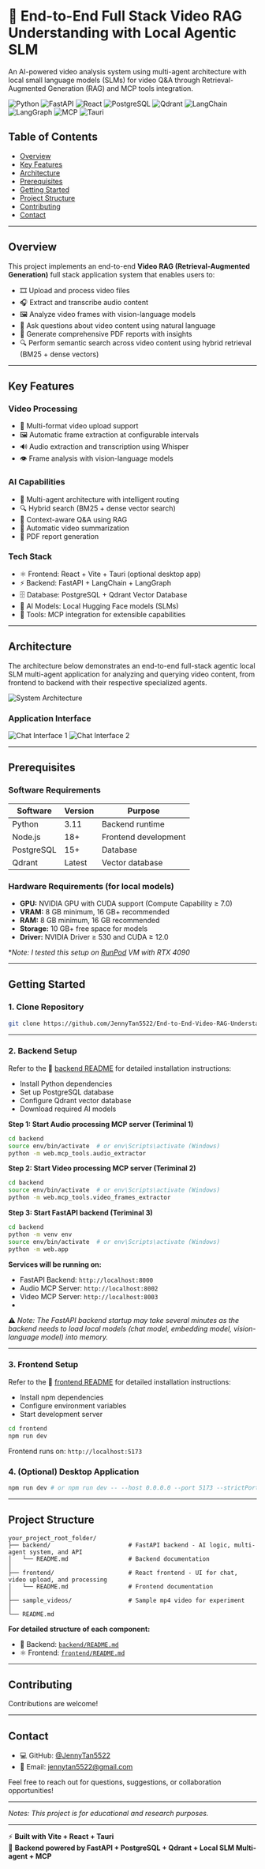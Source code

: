 # 🤖 End-to-End Full Stack Video RAG Understanding with Local Agentic SLM

An AI-powered video analysis system using multi-agent architecture with local small language models (SLMs) for video Q&A through Retrieval-Augmented Generation (RAG) and MCP tools integration.

![Python](https://img.shields.io/badge/Python-3.11-3776AB?logo=python&logoColor=white)
![FastAPI](https://img.shields.io/badge/FastAPI-009688?logo=fastapi&logoColor=white)
![React](https://img.shields.io/badge/React-19.0.0-61DAFB?logo=react)
![PostgreSQL](https://img.shields.io/badge/PostgreSQL-15+-4169E1?logo=postgresql&logoColor=white)
![Qdrant](https://img.shields.io/badge/Qdrant-DC244C?logo=qdrant&logoColor=white)
![LangChain](https://img.shields.io/badge/🦜_LangChain-1C3C3C?logo=langchain&logoColor=white)
![LangGraph](https://img.shields.io/badge/🕸️_LangGraph-FF6B6B?logoColor=white)
![MCP](https://img.shields.io/badge/🔌_MCP-000000?logoColor=white)
![Tauri](https://img.shields.io/badge/Tauri-2.0.5-FFC131?logo=tauri)

## Table of Contents

- [Overview](#overview)
- [Key Features](#key-features)
- [Architecture](#architecture)
- [Prerequisites](#prerequisites)
- [Getting Started](#getting-started)
- [Project Structure](#project-structure)
- [Contributing](#contributing)
- [Contact](#contact)

---

## Overview

This project implements an end-to-end **Video RAG (Retrieval-Augmented Generation)** full stack application system that enables users to:
- 🎞️ Upload and process video files
- 🎧 Extract and transcribe audio content
- 🖼️ Analyze video frames with vision-language models
- 💬 Ask questions about video content using natural language
- 📄 Generate comprehensive PDF reports with insights
- 🔍 Perform semantic search across video content using hybrid retrieval (BM25 + dense vectors)

---

## Key Features

### Video Processing
- 🎥 Multi-format video upload support
- 🖼️ Automatic frame extraction at configurable intervals
- 🔊 Audio extraction and transcription using Whisper
- 👁️ Frame analysis with vision-language models

### AI Capabilities
- 🤖 Multi-agent architecture with intelligent routing
- 🔍 Hybrid search (BM25 + dense vector search)
- 💬 Context-aware Q&A using RAG
- 📝 Automatic video summarization
- 📄 PDF report generation

### Tech Stack
- ⚛️ Frontend: React + Vite + Tauri (optional desktop app)
- ⚡ Backend: FastAPI + LangChain + LangGraph
- 🗄️ Database: PostgreSQL + Qdrant Vector Database
- 🤗 AI Models: Local Hugging Face models (SLMs)
- 🔌 Tools: MCP integration for extensible capabilities

---

## Architecture

The architecture below demonstrates an end-to-end full-stack agentic local SLM multi-agent application for analyzing and querying video content, from frontend to backend with their respective specialized agents.

![System Architecture](frontend/src/assets/architecture.png "End-to-End Video RAG Architecture")


### Application Interface

![Chat Interface 1](./frontend/src/assets/ui_sample1.jpg)
![Chat Interface 2](./frontend/src/assets/ui_sample2.jpg)

---

## Prerequisites

### Software Requirements

| Software | Version | Purpose |
|----------|---------|---------|
| Python | 3.11 | Backend runtime |
| Node.js | 18+ | Frontend development |
| PostgreSQL | 15+ | Database |
| Qdrant | Latest | Vector database |

### Hardware Requirements (for local models)

- **GPU:** NVIDIA GPU with CUDA support (Compute Capability ≥ 7.0)
- **VRAM:** 8 GB minimum, 16 GB+ recommended
- **RAM:** 8 GB minimum, 16 GB recommended
- **Storage:** 10 GB+ free space for models
- **Driver:** NVIDIA Driver ≥ 530 and CUDA ≥ 12.0

**Note: I tested this setup on [RunPod](https://www.runpod.io/) VM with RTX 4090*

---

## Getting Started

### 1. Clone Repository

```bash
git clone https://github.com/JennyTan5522/End-to-End-Video-RAG-Understanding-with-Local-Agentic-SLM.git
```

___

### 2. Backend Setup

Refer to the 📄 [backend README](backend/README.md) for detailed installation instructions:
- Install Python dependencies
- Set up PostgreSQL database
- Configure Qdrant vector database
- Download required AI models

**Step 1: Start Audio processing MCP server (Teriminal 1)**
```bash
cd backend
source env/bin/activate  # or env\Scripts\activate (Windows)
python -m web.mcp_tools.audio_extractor
```

**Step 2: Start Video processing MCP server (Teriminal 2)**
```bash
cd backend
source env/bin/activate  # or env\Scripts\activate (Windows)
python -m web.mcp_tools.video_frames_extractor
```

**Step 3: Start FastAPI backend (Teriminal 3)**
```bash
cd backend
python -m venv env
source env/bin/activate  # or env\Scripts\activate (Windows)
python -m web.app
```

**Services will be running on:**
- FastAPI Backend: `http://localhost:8000`
- Audio MCP Server: `http://localhost:8002`
- Video MCP Server: `http://localhost:8003`
- 
⚠️ *Note: The FastAPI backend startup may take several minutes as the backend needs to load local models (chat model, embedding model, vision-language model) into memory.*

___

### 3. Frontend Setup

Refer to the 📄 [frontend README](frontend/README.md) for detailed installation instructions:
- Install npm dependencies
- Configure environment variables
- Start development server

```bash
cd frontend
npm run dev
```

Frontend runs on: `http://localhost:5173`

### 4. (Optional) Desktop Application

```bash
npm run dev # or npm run dev -- --host 0.0.0.0 --port 5173 --strictPort to access from any device on your network at http://<your-ip>:5173
```

---

## Project Structure

```
your_project_root_folder/
├── backend/                      # FastAPI backend - AI logic, multi-agent system, and API
│   └── README.md                 # Backend documentation
│
├── frontend/                     # React frontend - UI for chat, video upload, and processing
│   └── README.md                 # Frontend documentation
│
├── sample_videos/                # Sample mp4 video for experiment
│
└── README.md                    
```

**For detailed structure of each component:**
- 🐍 Backend: [`backend/README.md`](backend/README.md)
- ⚛️ Frontend: [`frontend/README.md`](frontend/README.md)

---

## Contributing

Contributions are welcome! 

---

## Contact

- 💻 GitHub: [@JennyTan5522](https://github.com/JennyTan5522)
- 📧 Email: jennytan5522@gmail.com

Feel free to reach out for questions, suggestions, or collaboration opportunities!

---

*Notes: This project is for educational and research purposes.*

---

⚡ **Built with Vite + React + Tauri**  
🚀 **Backend powered by FastAPI + PostgreSQL + Qdrant + Local SLM Multi-agent + MCP**